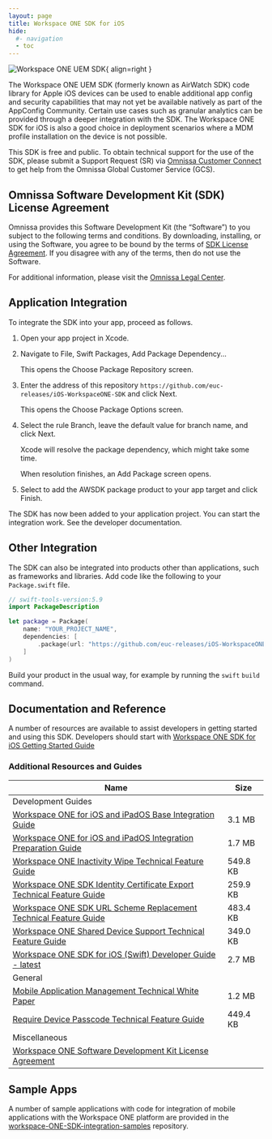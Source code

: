 ```yaml
---
layout: page
title: Workspace ONE SDK for iOS
hide:
  #- navigation
  - toc
---
```

![Workspace ONE UEM SDK](../../../assets/logos/SDK-v-lm.png){ align=right }

The Workspace ONE UEM SDK (formerly known as AirWatch SDK) code library for Apple iOS devices can be used to enable additional app config and security capabilities that may not yet be available natively as part of the AppConfig Community. Certain use cases such as granular analytics can be provided through a deeper integration with the SDK. The Workspace ONE SDK for iOS is also a good choice in deployment scenarios where a MDM profile installation on the device is not possible.

This SDK is free and public. To obtain technical support for the use of the SDK, please submit a Support Request (SR) via [Omnissa Customer Connect](https://customerconnect.omnissa.com/login) to get help from the Omnissa Global Customer Service (GCS).

## Omnissa Software Development Kit (SDK) License Agreement

Omnissa provides this Software Development Kit (the “Software”) to you subject to the following terms and conditions. By downloading, installing, or using the Software, you agree to be bound by the terms of [SDK License Agreement](https://static.omnissa.com/sites/default/files/omnissa-sdk-agreement.pdf). If you disagree with any of the terms, then do not use the Software.

For additional information, please visit the [Omnissa Legal Center](https://www.omnissa.com/legal-center/).

## Application Integration

To integrate the SDK into your app, proceed as follows.

1. Open your app project in Xcode.

2. Navigate to File, Swift Packages, Add Package Dependency...

    This opens the Choose Package Repository screen.

3. Enter the address of this repository `https://github.com/euc-releases/iOS-WorkspaceONE-SDK` and click Next.

    This opens the Choose Package Options screen.

4. Select the rule Branch, leave the default value for branch name, and click Next.

    Xcode will resolve the package dependency, which might take some time.

    When resolution finishes, an Add Package screen opens.

5. Select to add the AWSDK package product to your app target and click Finish.

The SDK has now been added to your application project. You can start the integration work. See the developer documentation.

## Other Integration

The SDK can also be integrated into products other than applications, such as frameworks and libraries. Add code like the following to your `Package.swift` file.

```swift
// swift-tools-version:5.9
import PackageDescription

let package = Package(
    name: "YOUR_PROJECT_NAME",
    dependencies: [
        .package(url: "https://github.com/euc-releases/iOS-WorkspaceONE-SDK.git", from: "24.6.0"),
    ]
)
```

Build your product in the usual way, for example by running the `swift` `build` command.

## Documentation and Reference

A number of resources are available to assist developers in getting started and using this SDK. Developers should start with [Workspace ONE SDK for iOS Getting Started Guide](getting-started.md)

### Additional Resources and Guides

| Name | Size |
|--- | --- |
| Development Guides |   |
| [Workspace ONE for iOS and iPadOS Base Integration Guide](integration/WorkspaceONE_iOS_BaseIntegration.pdf) | 3.1 MB |
| [Workspace ONE for iOS and iPadOS Integration Preparation Guide](integration/WorkspaceONE_iOS_IntegrationPreparation.pdf) | 1.7 MB |
| [Workspace ONE Inactivity Wipe Technical Feature Guide](technical/InactivityWipe.pdf) | 549.8 KB |
| [Workspace ONE SDK Identity Certificate Export Technical Feature Guide](technical/IdentityCertificateExport.pdf) | 259.9 KB |
| [Workspace ONE SDK URL Scheme Replacement Technical Feature Guide](technical/URLSchemeReplacement.pdf) | 483.4 KB |
| [Workspace ONE Shared Device Support Technical Feature Guide](technical/SharedDeviceSupport.pdf) | 349.0 KB |
| [Workspace ONE SDK for iOS (Swift) Developer Guide - latest](developer/WS1iOSDeveloperGuide.pdf) | 2.7 MB |
| General |   |
| [Mobile Application Management Technical White Paper](technical/MobileApplicationManagement.pdf) | 1.2 MB |
| [Require Device Passcode Technical Feature Guide](technical/RequireDevicePasscode.pdf) | 449.4 KB |
| Miscellaneous |   |
| [Workspace ONE Software Development Kit License Agreement](https://www.omnissa.com/general-terms/)

## Sample Apps

A number of sample applications with code for integration of mobile applications with the Workspace ONE platform are provided in the [workspace-ONE-SDK-integration-samples](https://github.com/euc-releases/workspace-ONE-SDK-integration-samples) repository.
